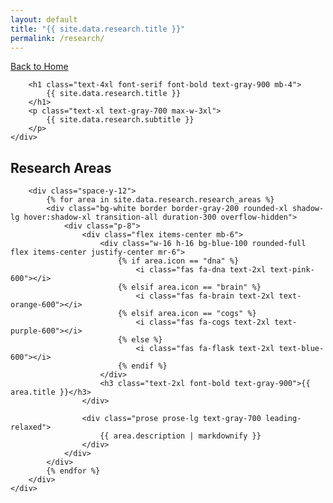 ```yaml
---
layout: default
title: "{{ site.data.research.title }}"
permalink: /research/
---
```


<!-- Header -->
<section class="py-12 px-8 bg-gray-50">
    <div class="max-w-6xl mx-auto">
        <a href="/" class="inline-flex items-center text-gray-600 hover:text-gray-900 mb-6 transition-colors">
            <i class="fas fa-arrow-left mr-2"></i>
            Back to Home
        </a>
        
        <h1 class="text-4xl font-serif font-bold text-gray-900 mb-4">
            {{ site.data.research.title }}
        </h1>
        <p class="text-xl text-gray-700 max-w-3xl">
            {{ site.data.research.subtitle }}
        </p>
    </div>
</section>

<!-- Research Areas -->
<section class="py-12 px-8 bg-white">
    <div class="max-w-6xl mx-auto">
        <h2 class="text-3xl font-bold text-gray-900 mb-12 text-center">Research Areas</h2>
        
        <div class="space-y-12">
            {% for area in site.data.research.research_areas %}
            <div class="bg-white border border-gray-200 rounded-xl shadow-lg hover:shadow-xl transition-all duration-300 overflow-hidden">
                <div class="p-8">
                    <div class="flex items-center mb-6">
                        <div class="w-16 h-16 bg-blue-100 rounded-full flex items-center justify-center mr-6">
                            {% if area.icon == "dna" %}
                                <i class="fas fa-dna text-2xl text-pink-600"></i>
                            {% elsif area.icon == "brain" %}
                                <i class="fas fa-brain text-2xl text-orange-600"></i>
                            {% elsif area.icon == "cogs" %}
                                <i class="fas fa-cogs text-2xl text-purple-600"></i>
                            {% else %}
                                <i class="fas fa-flask text-2xl text-blue-600"></i>
                            {% endif %}
                        </div>
                        <h3 class="text-2xl font-bold text-gray-900">{{ area.title }}</h3>
                    </div>
                    
                    <div class="prose prose-lg text-gray-700 leading-relaxed">
                        {{ area.description | markdownify }}
                    </div>
                </div>
            </div>
            {% endfor %}
        </div>
    </div>
</section>

<!-- Include Tailwind CSS -->
<link href="https://cdn.jsdelivr.net/npm/tailwindcss@2.2.19/dist/tailwind.min.css" rel="stylesheet">
<link href="https://cdnjs.cloudflare.com/ajax/libs/font-awesome/6.0.0/css/all.min.css" rel="stylesheet">
